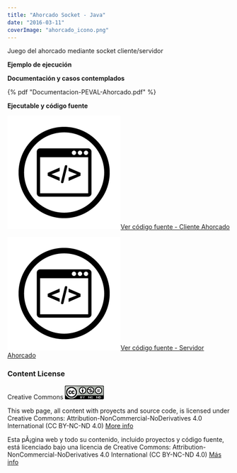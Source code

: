 ```yaml
---
title: "Ahorcado Socket - Java"
date: "2016-03-11"
coverImage: "ahorcado_icono.png"
---
```


Juego del ahorcado mediante socket cliente/servidor

 **Ejemplo de ejecución**

 **Documentación y casos contemplados**

{% pdf "Documentacion-PEVAL-Ahorcado.pdf" %}

 **Ejecutable y código fuente**

[![](Code-Optimization-3-256x2561.png)Ver código fuente - Cliente Ahorcado](https://bitbucket.org/rubenarcos/ahorcado-cliente-socket-java/src)

[![](Code-Optimization-3-256x2561.png)Ver código fuente - Servidor Ahorcado](https://bitbucket.org/rubenarcos/ahorcado-server-socket-java/src)

### Content License

Creative Commons [![License: CC BY-NC-ND 4.0](88x311.png)](https://creativecommons.org/licenses/by-nc-nd/4.0/)

This web page, all content with proyects and source code, is licensed under Creative Commons: Attribution-NonCommercial-NoDerivatives 4.0 International (CC BY-NC-ND 4.0) [More info](https://creativecommons.org/licenses/by-nc-nd/4.0/)

Esta pÃ¡gina web y todo su contenido, incluido proyectos y código fuente, está licenciado bajo una licencia de Creative Commons: Attribution-NonCommercial-NoDerivatives 4.0 International (CC BY-NC-ND 4.0) [Más info](https://creativecommons.org/licenses/by-nc-nd/4.0/deed.es)
